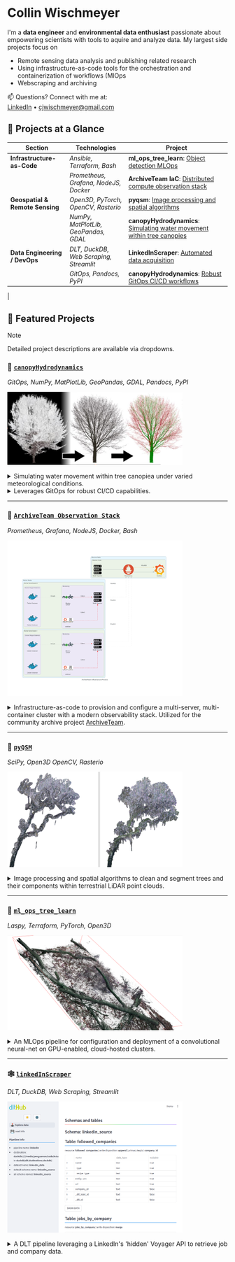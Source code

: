 # Collin Wischmeyer 
<!-- <img src="./imgs/skeletor_whole_ds20_proj_alphapt1.png" alt="canopy hydrodynamics visualization" width="270" align="right"/> -->

I'm a **data engineer** and **environmental data enthusiast** passionate about empowering scientists with tools to aquire and analyze data. My largest side projects focus on 
- Remote sensing data analysis and publishing related research 
- Using infrastructure-as-code tools for the orchestration and containerization of workflows (MlOps 
- Webscraping and archiving


📫 Questions? Connect with me at:  
[LinkedIn](https://www.linkedin.com/in/collin-wischmeyer-b55659a4) • cjwischmeyer@gmail.com  


## 🔬 Projects at a Glance
| Section                              | Technologies                                                                 | Project                                                                                      |
|---------------------------------------|-------------------------------------------------------------------------|--------------------------------------------------------------------------------------------------|
| **Infrastructure-as-Code**   | *Ansible, Terraform, Bash*                        | **ml_ops_tree_learn**: [Object detection MLOps](#-ml_ops_tree_learn) |
|  | *Prometheus, Grafana, NodeJS, Docker*                 | **ArchiveTeam IaC**: [Distributed compute observation stack](#-archiveteam-observation-stack) |
| **Geospatial & Remote Sensing**       |  *Open3D, PyTorch, OpenCV, Rasterio*               | **pyqsm**: [Image processing and spatial algorithms](#-pyqsm) |
|      | *NumPy, MatPlotLib, GeoPandas, GDAL*                   |  **canopyHydrodynamics**: [Simulating water movement within tree canopies](#-canopyhydrodynamics) |
| **Data Engineering / DevOps**         | *DLT, DuckDB, Web Scraping, Streamlit*                            | **LinkedInScraper**: [Automated data acquisition](#%EF%B8%8F-linkedinscraper)                         |
|    | *GitOps,  Pandocs, PyPI*                     |  **canopyHydrodynamics**: [Robust GitOps CI/CD workflows ](#-canopyhydrodynamics) |
|

## 🚀 Featured Projects

> [!NOTE]
> Detailed project descriptions are available via dropdowns.

### 🌳 [`canopyHydrodynamics`](https://github.com/wischmcj/canopyHydrodynamics)
<em> GitOps, NumPy, MatPlotLib, GeoPandas, GDAL, Pandocs, PyPI </em>
<p>
<img src="./imgs/PC_QSM_Plot.png" alt="canopy hydrodynamics visualization" width="400"/>
</p>

<details>
<summary>  
 Simulating water movement within tree canopiea under varied meteorological conditions.
 </summary>
Identifies key structural traits:
<ul>
  <li> Stemflow and throughfall generating areas of the canopy
  </li>
  <li> The 'drip points' to which throughfall is directed - complete with their relative volumes
  </li>
  <li> 'Divides' and 'confluences' within the canopy that dictate the flow of water through the canopy
  </li>
</ul> 
</details>

<details>
<summary>  
Leverages GitOps for robust CI/CD capabilities.
</summary>
<ul>
<li> automated linting and testing for all changes
</li>
<li> dynamically created version upgrade branches
</li>
<li>auto-generated method documentation 
</li>
<li>Versioned deployment automated for release branches </li>
</ul>
</details>

---

### 🌲 [`ArchiveTeam Observation Stack`](https://github.com/wischmcj/archiveteam-digitalocean-IaC)
<em>Prometheus, Grafana, NodeJS, Docker, Bash</em>
<p>
<img src="./imgs/archiveteam_small.png" alt="at_observation_process" width="400"/>
</p>
<details>
<summary>  
Infrastructure-as-code to provision and configure a multi-server, multi-container cluster with a modern observability stack. Utilized for the community archive project <a href="https://wiki.archiveteam.org/">ArchiveTeam</a>.
</summary>
Consists of:
<ul>
  <li>
    Docker containerization monitored by CloudWatch
  </li>
  <li>Prometheus for node management/aggregation
  </li>
  <li>Graphana dashboards for visualization
  </li>
  <li>a custom a node.js metrics server for exporting telemetry. 
  </li>
</ul>
</details>

---

### 🌲 [`pyQSM`](https://github.com/wischmcj/pyQSM)
<em>SciPy, Open3D OpenCV, Rasterio </em> 
<p>
<img src="./imgs/cluster4_side_by_Side.png" alt="pyqsm_example_isolation" width="400"/>
</p>

<details>
<summary>  
Image processing and spatial algorithms to clean and segment trees and their components within terrestrial LiDAR point clouds.
</summary> 
</ul>
Key functionality includes:
<li>Tree Isolation: Separating individual trees from surrounding man-made objects and other vegetation.
</li>
<li>Epiphyte Segmentation: Isolating and analyzing different parts of trees (trunk, branches, leaves) as well as plants in and around the trees.
</li>
<li>Ray Casting Similations: Creation of 3D meshes representing objects and examining their characteristics via tensor intersection calculations.
</li>
</ul>
</details>

---

### 🔄 [`ml_ops_tree_learn`](https://github.com/wischmcj/ml_ops_tree_learn)
<em> Laspy, Terraform, PyTorch, Open3D </em>
<p>
<img src="./imgs/isolated_forest_floor.png" alt="object_isolated_w_mlo-tl" width="400"/>
</p>
<details>
<summary>  
  An MLOps pipeline for configuration and deployment of a convolutional neural-net on GPU-enabled, cloud-hosted clusters.
</summary> 
  Automates the provisioning of Digital Ocean GPU droplets to allow users to leverage CUDA friendly compute. Designed as a 'one-click' solution enabling researchers without specialized hardware to process LiDAR data at minimal cost. 
</details>

---

### 🕸️ [`linkedInScraper`](https://github.com/wischmcj/linkedInScraper)
<em>DLT, DuckDB, Web Scraping, Streamlit </em> 
<p>
<img src="./imgs/li_scraper_ui.png" alt="LI Scraper Streamlit UI]" width="400"/>
</p>

<details>
<summary>  
A DLT pipeline leveraging a LinkedIn's 'hidden' Voyager API to retrieve job and company data.
</summary> 
<ul>
  <li>Built on DLT which provides a UI for viewing pipeline status, exploring data
  </li>
  <li>Custom DLT source automatically handles REST requests, pagination, data extraction and relational DB storage
  </li>
  <li>Predefined endpoints/available datasets
    <ul>
      <li> `get_companies`: scrape followed companies via GraphQL profile components
      </li>
      <li> `get_job_urls`: fetch job cards per company
      </li>
      <li> `get_descriptions`: fetch job descriptions and details
      </li>crawler
    </ul> 
    </li>
  <li> Extensible, with additional resources configured via json
  </li>
</ul>
</details>


